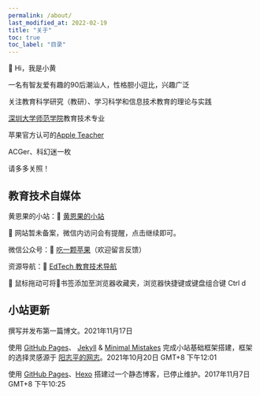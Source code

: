 ```yaml
---
permalink: /about/
last_modified_at: 2022-02-19
title: "关于"
toc: true
toc_label: "目录"
---
```


👋 Hi，我是小黄

一名有智友爱有趣的90后潮汕人，性格胆小逗比，兴趣广泛

关注教育科学研究（教研）、学习科学和信息技术教育的理论与实践

[深圳大学师范学院](http://norc.szu.edu.cn/front/)教育技术专业

苹果官方认可的[Apple Teacher](https://appleteacher.apple.com/) 

ACGer、科幻迷一枚

请多多关照！  

## 教育技术自媒体

黄恩果的小站：🔖 [黄恩果的小站](https://huangenguo.ml/)

💭 网站暂未备案，微信内访问会有提醒，点击继续即可。

微信公众号：🔖 [吃一颗苹果](https://cdn.jsdelivr.net/gh/huangenguo/img@main/公众号二维码-扫描距离0.5米.jpg)（欢迎留言反馈）

资源导航：🔖 [EdTech 教育技术导航](https://123.huangenguo.ml/)

💭 鼠标拖动可将🔖书签添加至浏览器收藏夹，浏览器快捷键或键盘组合键 Ctrl d

## 小站更新

撰写并发布第一篇博文。2021年11月17日  

使用 [GitHub Pages](https://pages.github.com/)、 [Jekyll](https://jekyllrb.com/) & [Minimal Mistakes](https://mademistakes.com/work/minimal-mistakes-jekyll-theme/) 完成小站基础框架搭建，框架的选择灵感源于 [阳志平的网志](https://www.yangzhiping.com/)。2021年10月20日 GMT+8 下午12:01

使用 [GitHub Pages](https://pages.github.com/)、[Hexo](https://hexo.io/zh-cn/) 搭建过一个静态博客，已停止维护。2017年11月7日 GMT+8 下午10:25